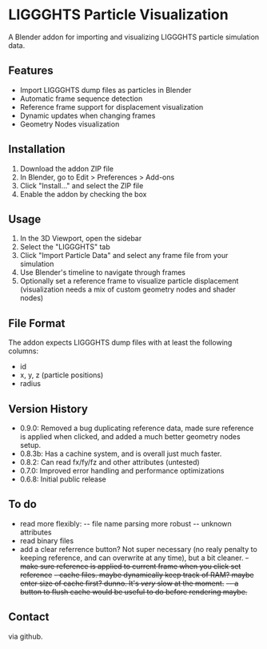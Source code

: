 # LIGGGHTS Particle Visualization

A Blender addon for importing and visualizing LIGGGHTS particle simulation data.

## Features

- Import LIGGGHTS dump files as particles in Blender
- Automatic frame sequence detection
- Reference frame support for displacement visualization
- Dynamic updates when changing frames
- Geometry Nodes visualization

## Installation

1. Download the addon ZIP file
2. In Blender, go to Edit > Preferences > Add-ons
3. Click "Install..." and select the ZIP file
4. Enable the addon by checking the box

## Usage

1. In the 3D Viewport, open the sidebar
2. Select the "LIGGGHTS" tab
3. Click "Import Particle Data" and select any frame file from your simulation
4. Use Blender's timeline to navigate through frames
5. Optionally set a reference frame to visualize particle displacement (visualization needs a mix of custom geometry nodes and shader nodes)

## File Format

The addon expects LIGGGHTS dump files with at least the following columns:
- id
- x, y, z (particle positions)
- radius

## Version History

- 0.9.0: Removed a bug duplicating reference data, made sure reference is applied when clicked, and added a much better geometry nodes setup.
- 0.8.3b: Has a cachine system, and is overall just much faster.
- 0.8.2: Can read fx/fy/fz and other attributes (untested)
- 0.7.0: Improved error handling and performance optimizations
- 0.6.8: Initial public release

## To do

- read more flexibly:
	-- file name parsing more robust
	-- unknown attributes
- read binary files
- add a clear referrence button?  Not super necessary (no realy penalty to keeping reference, and can overwrite at any time), but a bit cleaner.
~~- make sure reference is applied to current frame when you click set reference~~
~~- cache files.  maybe dynamically keep track of RAM?  maybe enter size of cache first? dunno.  It's _very_ slow at the moment.~~
  ~~-- a button to flush cache would be useful to do before rendering maybe.~~

## Contact

via github.
